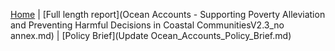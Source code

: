 [Home](README.md) | [Full length report](Ocean Accounts - Supporting Poverty Alleviation and Preventing Harmful Decisions in Coastal CommunitiesV2.3_no annex.md) | [Policy Brief](Update Ocean_Accounts_Policy_Brief.md)
